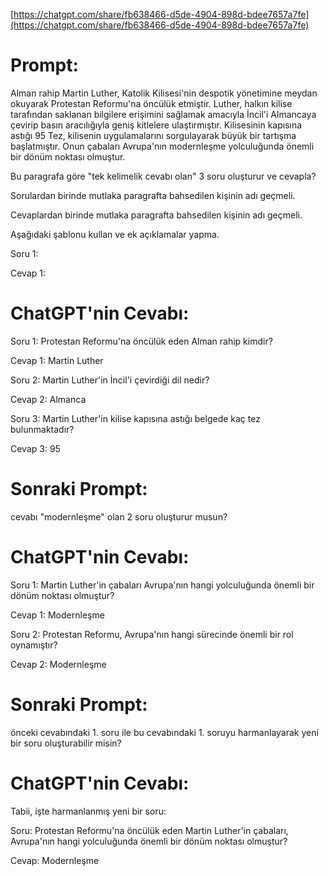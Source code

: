 [https://chatgpt.com/share/fb638466-d5de-4904-898d-bdee7657a7fe](https://chatgpt.com/share/fb638466-d5de-4904-898d-bdee7657a7fe)

# Prompt: 

Alman rahip Martin Luther, Katolik Kilisesi'nin despotik yönetimine meydan okuyarak Protestan Reformu'na öncülük etmiştir. Luther, halkın kilise tarafından saklanan bilgilere erişimini sağlamak amacıyla İncil'i Almancaya çevirip basın aracılığıyla geniş kitlelere ulaştırmıştır. Kilisesinin kapısına astığı 95 Tez, kilisenin uygulamalarını sorgulayarak büyük bir tartışma başlatmıştır. Onun çabaları Avrupa'nın modernleşme yolculuğunda önemli bir dönüm noktası olmuştur.

Bu paragrafa göre "tek kelimelik cevabı olan" 3 soru oluşturur ve cevapla? 

Sorulardan birinde mutlaka paragrafta bahsedilen kişinin adı geçmeli.

Cevaplardan birinde mutlaka paragrafta bahsedilen kişinin adı geçmeli.

Aşağıdaki şablonu kullan ve ek açıklamalar yapma.

Soru 1:

Cevap 1:

# ChatGPT'nin Cevabı:

Soru 1:
Protestan Reformu'na öncülük eden Alman rahip kimdir?

Cevap 1: Martin Luther

Soru 2:
Martin Luther'in İncil'i çevirdiği dil nedir?

Cevap 2: Almanca

Soru 3:
Martin Luther'in kilise kapısına astığı belgede kaç tez bulunmaktadır?

Cevap 3: 95

# Sonraki Prompt: 

cevabı "modernleşme" olan 2 soru oluşturur musun?

# ChatGPT'nin Cevabı:

Soru 1:
Martin Luther'in çabaları Avrupa'nın hangi yolculuğunda önemli bir dönüm noktası olmuştur?

Cevap 1: Modernleşme

Soru 2:
Protestan Reformu, Avrupa'nın hangi sürecinde önemli bir rol oynamıştır?

Cevap 2: Modernleşme

# Sonraki Prompt: 

önceki cevabındaki 1. soru ile bu cevabındaki 1. soruyu harmanlayarak yeni bir soru oluşturabilir misin?

# ChatGPT'nin Cevabı:

Tabii, işte harmanlanmış yeni bir soru:

Soru:
Protestan Reformu'na öncülük eden Martin Luther'in çabaları, Avrupa'nın hangi yolculuğunda önemli bir dönüm noktası olmuştur?

Cevap: Modernleşme